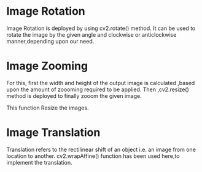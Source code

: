 
# Image Rotation

Image Rotation is deployed by using cv2.rotate() method. It can be used to rotate the image by the given angle and clockwise or anticlockwise manner,depending upon our need.

# Image Zooming

For this, first the width and height of the output image is calculated ,based upon the amount of zoooming required to be applied.
Then ,cv2.resize() method is deployed to finally zooom the given image.

This function Resize the images.
# Image Translation

Translation refers to the rectilinear shift of an object i.e. an image from one location to another.
cv2.wrapAffine() function has been used here,to implement the translation.
